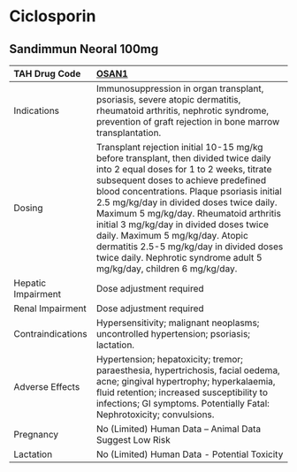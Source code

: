 # Ciclosporin

## Sandimmun Neoral 100mg

| TAH Drug Code      | [OSAN1](https://www.tahsda.org.tw/drugs/hissearch.php?drug_code=OSAN1)                                                                                                                                                                                                                                                                                                                                                                                                                                           |
|:-------------------|:-----------------------------------------------------------------------------------------------------------------------------------------------------------------------------------------------------------------------------------------------------------------------------------------------------------------------------------------------------------------------------------------------------------------------------------------------------------------------------------------------------------------|
| Indications        | Immunosuppression in organ transplant, psoriasis, severe atopic dermatitis, rheumatoid arthritis, nephrotic syndrome, prevention of graft rejection in bone marrow transplantation.                                                                                                                                                                                                                                                                                                                              |
| Dosing             | Transplant rejection initial 10-15 mg/kg before transplant, then divided twice daily into 2 equal doses for 1 to 2 weeks, titrate subsequent doses to achieve predefined blood concentrations. Plaque psoriasis initial 2.5 mg/kg/day in divided doses twice daily. Maximum 5 mg/kg/day. Rheumatoid arthritis initial 3 mg/kg/day in divided doses twice daily. Maximum 5 mg/kg/day. Atopic dermatitis 2.5-5 mg/kg/day in divided doses twice daily. Nephrotic syndrome adult 5 mg/kg/day, children 6 mg/kg/day. |
| Hepatic Impairment | Dose adjustment required                                                                                                                                                                                                                                                                                                                                                                                                                                                                                         |
| Renal Impairment   | Dose adjustment required                                                                                                                                                                                                                                                                                                                                                                                                                                                                                         |
| Contraindications  | Hypersensitivity; malignant neoplasms; uncontrolled hypertension; psoriasis; lactation.                                                                                                                                                                                                                                                                                                                                                                                                                          |
| Adverse Effects    | Hypertension; hepatoxicity; tremor; paraesthesia, hypertrichosis, facial oedema, acne; gingival hypertrophy; hyperkalaemia, fluid retention; increased susceptibility to infections; GI symptoms. Potentially Fatal: Nephrotoxicity; convulsions.                                                                                                                                                                                                                                                                |
| Pregnancy          | No (Limited) Human Data – Animal Data Suggest Low Risk                                                                                                                                                                                                                                                                                                                                                                                                                                                           |
| Lactation          | No (Limited) Human Data - Potential Toxicity                                                                                                                                                                                                                                                                                                                                                                                                                                                                     |

